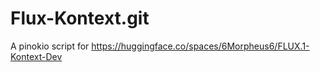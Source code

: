 # Flux-Kontext.git

A pinokio script for https://huggingface.co/spaces/6Morpheus6/FLUX.1-Kontext-Dev

